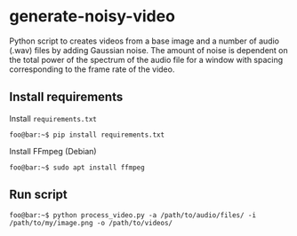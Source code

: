 # generate-noisy-video

Python script to creates videos from a base image and a number of audio (.wav) files by adding Gaussian noise. The amount of noise is dependent on the total power of the spectrum of the audio file for a window with spacing corresponding to the frame rate of the video. 

## Install requirements

Install `requirements.txt`
```console
foo@bar:~$ pip install requirements.txt
```

Install FFmpeg (Debian)
```console
foo@bar:~$ sudo apt install ffmpeg
```

## Run script

```console
foo@bar:~$ python process_video.py -a /path/to/audio/files/ -i /path/to/my/image.png -o /path/to/videos/
```

